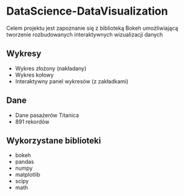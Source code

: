 # DataScience-DataVisualization

Celem projektu jest zapoznanie się z biblioteką Bokeh umożliwiającą tworzenie rozbudowanych interaktywnych wizualizacji danych

## Wykresy
- Wykres złożony (nakładany)
- Wykres kołowy
- Interaktywny panel wykresów (z zakładkami)

## Dane
- Dane pasażerów Titanica
- 891 rekordów

## Wykorzystane biblioteki
- bokeh
- pandas
- numpy
- matplotlib
- scipy
- math
